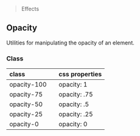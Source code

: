 > Effects

## Opacity

Utilities for manipulating the opacity of an element.

### Class

| class |  | css properties |
|:--|:--|:--|
| opacity-100 |  | opacity: 1 |
| opacity-75 |  | opacity: .75 |
| opacity-50 |  | opacity: .5 |
| opacity-25 |  | opacity: .25 |
| opacity-0 |  | opacity: 0 |
